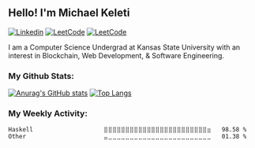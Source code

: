 ## Hello! I'm **Michael Keleti**
[![Linkedin](https://img.shields.io/badge/LinkedIn-0077B5?style=for-the-badge&logo=linkedin&logoColor=white)](https://www.linkedin.com/in/mkeleti)   [![LeetCode](https://img.shields.io/badge/-LeetCode-FFA116?style=for-the-badge&logo=LeetCode&logoColor=black)](https://leetcode.com/mkeleti/)   [![LeetCode](https://img.shields.io/badge/website-000000?style=for-the-badge&logo=About.me&logoColor=white)](https://mkeleti.com)

I am a Computer Science Undergrad at Kansas State University with an interest in Blockchain, Web Development, & Software Engineering.

### My Github Stats:

[![Anurag's GitHub stats](https://github-readme-stats.vercel.app/api?username=mkeleti&count_private=true&include_all_commits=true&show_icons=true&theme=tokyonight&hide=stars)](https://mkeleti.com)
[![Top Langs](https://github-readme-stats.vercel.app/api/top-langs/?username=mkeleti&layout=compact&theme=tokyonight)](https://mkeleti.com)

### My Weekly Activity:

<!--START_SECTION:waka-->

```text
Haskell                    ⣿⣿⣿⣿⣿⣿⣿⣿⣿⣿⣿⣿⣿⣿⣿⣿⣿⣿⣿⣿⣿⣿⣿⣿⣶   98.58 %
Other                      ⣤⣀⣀⣀⣀⣀⣀⣀⣀⣀⣀⣀⣀⣀⣀⣀⣀⣀⣀⣀⣀⣀⣀⣀⣀   01.38 %
```

<!--END_SECTION:waka-->

